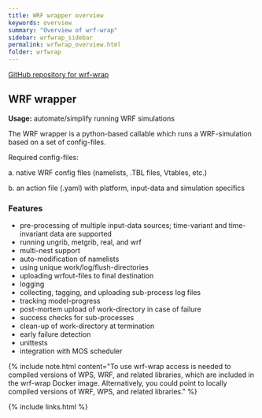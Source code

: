 ```yaml
---
title: WRF wrapper overview
keywords: overview
summary: "Overview of wrf-wrap"
sidebar: wrfwrap_sidebar
permalink: wrfwrap_overview.html
folder: wrfwrap
---
```


<i class="fa fa-github fa-2x" aria-hidden="true"></i> [GitHub repository for wrf-wrap](https://github.com/metocean/wrf-wrap)	


## WRF wrapper


**Usage:** automate/simplify running WRF simulations


The WRF wrapper is a python-based callable which runs a WRF-simulation based on a set of config-files. 

Required config-files:  

a. native WRF config files (namelists, .TBL files, Vtables, etc.)

b. an action file (.yaml) with platform, input-data and simulation specifics

### Features

- pre-processing of multiple input-data sources; time-variant and time-invariant data are supported
- running ungrib, metgrib, real, and wrf
- multi-nest support
- auto-modification of namelists
- using unique work/log/flush-directories
- uploading wrfout-files to final destination
- logging
- collecting, tagging, and uploading sub-process log files
- tracking model-progress
- post-mortem upload of work-directory in case of failure
- success checks for sub-processes
- clean-up of work-directory at termination
- early failure detection
- unittests
- integration with MOS scheduler

{% include note.html content="To use wrf-wrap access is needed to compiled versions of WPS, WRF, and related libraries, which are included in the wrf-wrap Docker image. Alternatively, you could point to locally compiled versions of WRF, WPS, and related libraries." %}


{% include links.html %}
